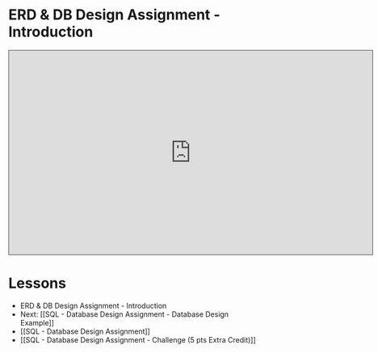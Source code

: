# ERD & DB Design Assignment - Introduction

<iframe src="https://egator.hosted.panopto.com/Panopto/Pages/Embed.aspx?id=5ac69b2d-794d-4efd-bf92-b12401805881&autoplay=false&offerviewer=true&showtitle=true&showbrand=true&captions=false&interactivity=all" height="405" width="720" style="border: 1px solid #464646;" allowfullscreen allow="autoplay" aria-label="Panopto Embedded Video Player"></iframe>

# Lessons
- ERD & DB Design Assignment - Introduction
- Next: [[SQL - Database Design Assignment - Database Design Example]]
- [[SQL - Database Design Assignment]]
- [[SQL - Database Design Assignment - Challenge (5 pts Extra Credit)]]